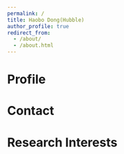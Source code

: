 ```yaml
---
permalink: /
title: Haobo Dong(Hubble)
author_profile: true
redirect_from: 
  - /about/
  - /about.html
---
```


Profile
======


Contact
======


Research Interests
======
